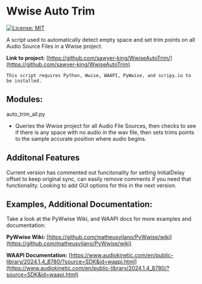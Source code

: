 # Wwise Auto Trim
[![License: MIT](https://img.shields.io/badge/License-MIT-brightgreen.svg)](LICENSE.md)


A script used to automatically detect empty space and set trim points on all Audio Source Files in a Wwise project.

**Link to project:** [https://github.com/sawyer-king/WwiseAutoTrim/](https://github.com/sawyer-king/WwiseAutoTrim)

```
This script requires Python, Wwise, WAAPI, PyWwise, and scripy.io to be installed.
```

## Modules:
auto_trim_all.py
 - Queries the Wwise project for all Audio File Sources, then checks to see if there is any space with no audio in the wav file, then sets trims points to the sample accurate position where audio begins.

## Additonal Features
Current version has commented out funcitonality for setting InitialDelay offset to keep original sync, can easily remove comments if you need that functionality. Looking to add GUI options for this in the next version.

## Examples, Additional Documentation:
Take a look at the PyWwise Wiki, and WAAPI docs for more examples and documentation:

**PyWwise Wiki:** [https://github.com/matheusvilano/PyWwise/wiki](https://github.com/matheusvilano/PyWwise/wiki)

**WAAPI Documentation:** [https://www.audiokinetic.com/en/public-library/2024.1.4_8780/?source=SDK&id=waapi.html](https://www.audiokinetic.com/en/public-library/2024.1.4_8780/?source=SDK&id=waapi.html)

